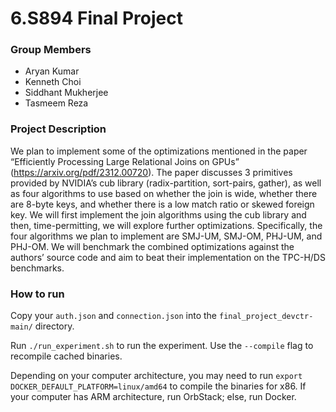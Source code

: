 # 6.S894 Final Project
### Group Members
* Aryan Kumar
* Kenneth Choi
* Siddhant Mukherjee
* Tasmeem Reza

### Project Description
We plan to implement some of the optimizations mentioned in the paper “Efficiently Processing Large Relational Joins on GPUs” (https://arxiv.org/pdf/2312.00720). The paper discusses 3 primitives provided by NVIDIA’s cub library (radix-partition, sort-pairs, gather), as well as four algorithms to use based on whether the join is wide, whether there are 8-byte keys, and whether there is a low match ratio or skewed foreign key. We will first implement the join algorithms using the cub library and then, time-permitting, we will explore further optimizations. Specifically, the four algorithms we plan to implement are SMJ-UM, SMJ-OM, PHJ-UM, and PHJ-OM. We will benchmark the combined optimizations against the authors’ source code and aim to beat their implementation on the TPC-H/DS benchmarks.

### How to run
Copy your `auth.json` and `connection.json` into the `final_project_devctr-main/` directory.

Run `./run_experiment.sh` to run the experiment. Use the `--compile` flag to recompile cached binaries.

Depending on your computer architecture, you may need to run `export DOCKER_DEFAULT_PLATFORM=linux/amd64` to compile the binaries for x86. If your computer has ARM architecture, run OrbStack; else, run Docker.